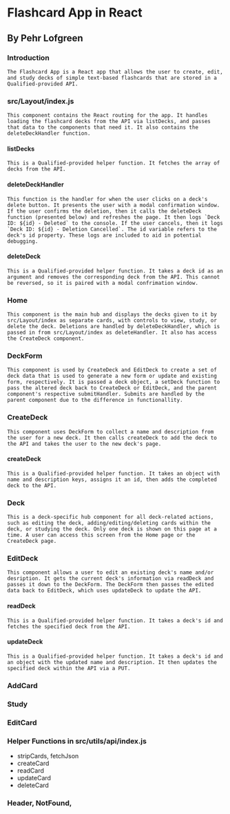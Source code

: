 # Flashcard App in React
## By Pehr Lofgreen

### Introduction

    The Flashcard App is a React app that allows the user to create, edit, and study decks of simple text-based flashcards that are stored in a Qualified-provided API.

### src/Layout/index.js

    This component contains the React routing for the app. It handles loading the flashcard decks from the API via listDecks, and passes that data to the components that need it. It also contains the deleteDeckHandler function.

#### listDecks

    This is a Qualified-provided helper function. It fetches the array of decks from the API.

#### deleteDeckHandler

    This function is the handler for when the user clicks on a deck's delete button. It presents the user with a modal confirmation window. If the user confirms the deletion, then it calls the deleteDeck function (presented below) and refreshes the page. It then logs `Deck ID: ${id} - Deleted` to the console. If the user cancels, then it logs `Deck ID: ${id} - Deletion Cancelled`. The id variable refers to the deck's id property. These logs are included to aid in potential debugging.

#### deleteDeck

    This is a Qualified-provided helper function. It takes a deck id as an argument and removes the corresponding deck from the API. This cannot be reversed, so it is paired with a modal confrimation window.

### Home

    This component is the main hub and displays the decks given to it by src/Layout/index as separate cards, with controls to view, study, or delete the deck. Deletions are handled by deleteDeckHandler, which is passed in from src/Layout/index as deleteHandler. It also has access the CreateDeck component.

### DeckForm

    This component is used by CreateDeck and EditDeck to create a set of deck data that is used to generate a new form or update and existing form, respectively. It is passed a deck object, a setDeck function to pass the altered deck back to CreateDeck or EditDeck, and the parent component's respective submitHandler. Submits are handled by the parent component due to the difference in functionallity.

### CreateDeck

    This component uses DeckForm to collect a name and description from the user for a new deck. It then calls createDeck to add the deck to the API and takes the user to the new deck's page.

#### createDeck

    This is a Qualified-provided helper function. It takes an object with name and description keys, assigns it an id, then adds the completed deck to the API.

### Deck

    This is a deck-specific hub component for all deck-related actions, such as editing the deck, adding/editing/deleting cards within the deck, or studying the deck. Only one deck is shown on this page at a time. A user can access this screen from the Home page or the CreateDeck page.

### EditDeck

    This component allows a user to edit an existing deck's name and/or desription. It gets the current deck's information via readDeck and passes it down to the DeckForm. The DeckForm then passes the edited data back to EditDeck, which uses updateDeck to update the API.

#### readDeck

    This is a Qualified-provided helper function. It takes a deck's id and fetches the specified deck from the API.

#### updateDeck

    This is a Qualified-provided helper function. It takes a deck's id and an object with the updated name and description. It then updates the specified deck within the API via a PUT.

### AddCard

### Study


### EditCard

### Helper Functions in src/utils/api/index.js
 - stripCards, fetchJson
 - createCard
 - readCard
 - updateCard
 - deleteCard

### Header, NotFound,